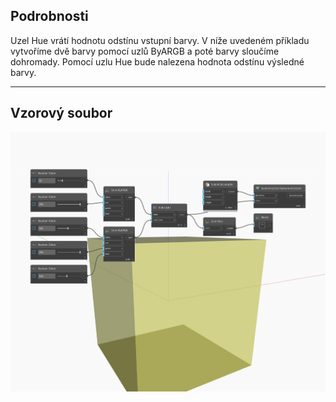 ## Podrobnosti
Uzel Hue vrátí hodnotu odstínu vstupní barvy. V níže uvedeném příkladu vytvoříme dvě barvy pomocí uzlů ByARGB a poté barvy sloučíme dohromady. Pomocí uzlu Hue bude nalezena hodnota odstínu výsledné barvy.
___
## Vzorový soubor

![Hue](./DSCore.Color.Hue_img.jpg)

